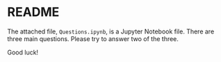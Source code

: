 # README

The attached file, `Questions.ipynb`, is a Jupyter Notebook file.  There are three main questions.  Please try to answer two of the three.



Good luck!
